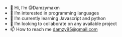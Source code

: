 - 👋 Hi, I’m @Damzymaxm
- 👀 I’m interested in programming languages
- 🌱 I’m currently learning Javascript and python
- 💞️ I’m looking to collaborate on any available project
- 📫 How to reach me damzy95@gmail.com

<!---
Damzymaxm/Damzymaxm is an enthusiastic web developer
--->
